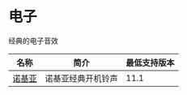 # 电子

经典的电子音效

| 名称  | 简介 | 最低支持版本 |
|-----|----|--------|
| [诺基亚](/电子/诺基亚-1700712507.muyu) | 诺基亚经典开机铃声   |   11.1     |
